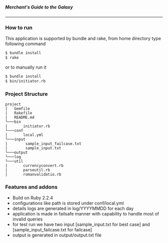 
##### Merchant's Guide to the Galaxy  
- - - -
### How to run
 This application is supported by bundle and rake, from home directory type following command
 ```sh
 $ bundle install
 $ rake
```
or to manually run it
```sh
$ bundle install
$ bin/initiator.rb
```
### Project Structure
```
project
|   Gemfile
|   Rakefile
|   README.md
└───bin
|       initiator.rb
└───conf  
|       local.yml
└───input
|        sample_input_failcase.txt
|        sample_input.txt
└───output
└───log
└───util
|       currencyconvert.rb
|       parseutil.rb
|       romanvalidatio.rb
```
### Features and addons
  - Build on Ruby 2.2.4
  - configurations like path is stored under conf/local.yml
  - details logs are generated in log/YYYYMMDD for each day
  - application is made in failsafe manner with capability to handle most of invalid queries
  - for test run we have two input [sample_input.txt for best case] and [sample_input_failcase.txt for failcase]
  - output is generated in output/output.txt file
